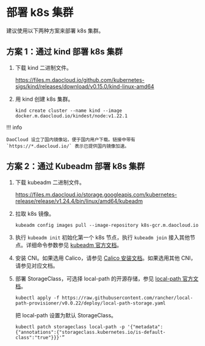 # 部署 k8s 集群

建议使用以下两种方案来部署 k8s 集群。

## 方案 1：通过 kind 部署 k8s 集群

1. 下载 kind 二进制文件。

    https://files.m.daocloud.io/github.com/kubernetes-sigs/kind/releases/download/v0.15.0/kind-linux-amd64

2. 用 kind 创建 k8s 集群。

	```shell
	kind create cluster --name kind --image docker.m.daocloud.io/kindest/node:v1.22.1
	```
	
!!! info

	DaoCloud 设立了国内镜像站，便于国内用户下载。链接中带有 `https://*.daocloud.io/` 表示已提供国内镜像加速。

## 方案 2：通过 Kubeadm 部署 k8s 集群

1. 下载 kubeadm 二进制文件。

    https://files.m.daocloud.io/storage.googleapis.com/kubernetes-release/release/v1.24.4/bin/linux/amd64/kubeadm

2. 拉取 k8s 镜像。

	```
	kubeadm config images pull --image-repository k8s-gcr.m.daocloud.io
	```

3. 执行 `kubeadm init` 初始化第一个 k8s 节点，执行 `kubeadm join` 接入其他节点。详细命令参数参见 [kubeadm 官方文档](https://kubernetes.io/zh-cn/docs/setup/production-environment/tools/kubeadm/create-cluster-kubeadm/)。

4. 安装 CNI。如果选用 Calico，请参见 [Calico 安装文档](https://projectcalico.docs.tigera.io/getting-started/kubernetes/self-managed-onprem/onpremises)。如果选用其他 CNI，请参见对应文档。

5. 部署 StorageClass，可选择 local-path 的开源存储，参见 [local-path 官方文档](https://github.com/rancher/local-path-provisioner)。

	```
	kubectl apply -f https://raw.githubusercontent.com/rancher/local-path-provisioner/v0.0.22/deploy/local-path-storage.yaml
	```

	把 local-path 设置为默认 StorageClass。

	```
	kubectl patch storageclass local-path -p '{"metadata": {"annotations":{"storageclass.kubernetes.io/is-default-class":"true"}}}'”
	```
